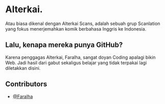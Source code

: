 
# Alterkai.

Atau biasa dikenal dengan Alterkai Scans, adalah sebuah grup Scanlation yang fokus menerjemahkan komik berbahasa Inggris ke Indonesia.



## Lalu, kenapa mereka punya GitHub?

Karena penggagas Alterkai, Faralha, sangat doyan Coding apalagi bikin Web. Jadi hasil dari gabut sekaligus belajar yang tidak terpakai lagi diletakkan disini.


## Contributors

- [@Faralha](https://www.github.com/faralha)

